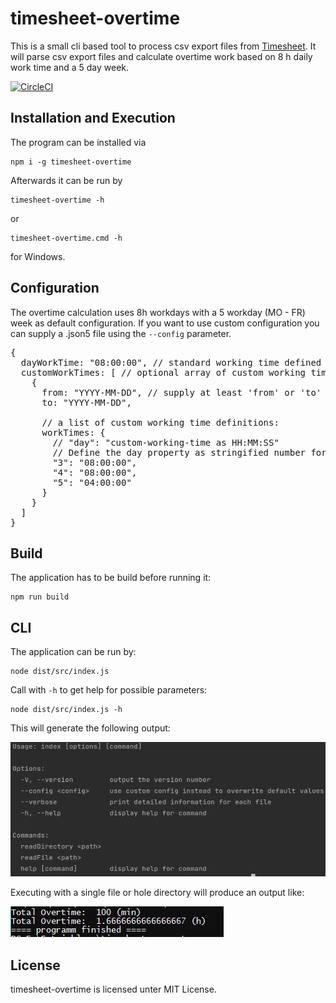 # timesheet-overtime

This is a small cli based tool to process csv export files from [Timesheet](https://play.google.com/store/apps/details?id=com.rauscha.apps.timesheet).
It will parse csv export files and calculate overtime work based on 8 h daily work time and a 5 day week.

[![CircleCI](https://circleci.com/gh/andreasvoigt/timesheet-overtime/tree/develop.svg?style=svg)](https://circleci.com/gh/andreasvoigt/timesheet-overtime/tree/develop)

## Installation and Execution

The program can be installed via

    npm i -g timesheet-overtime

Afterwards it can be run by

    timesheet-overtime -h

or 

    timesheet-overtime.cmd -h

for Windows.

## Configuration

The overtime calculation uses 8h workdays with a 5 workday (MO - FR) week as default configuration.
If you want to use custom configuration you can supply a <config>.json5 file using the `--config` parameter.

<pre>
{
  dayWorkTime: "08:00:00", // standard working time defined via HH:MM:SS
  customWorkTimes: [ // optional array of custom working time definitions
    {
      from: "YYYY-MM-DD", // supply at least 'from' or 'to'
      to: "YYYY-MM-DD",

      // a list of custom working time definitions:
      workTimes: {
        // "day": "custom-working-time as HH:MM:SS"
        // Define the day property as stringified number form 0 (sunday) to 6 (saturday)
        "3": "08:00:00",
        "4": "08:00:00",
        "5": "04:00:00"
      }
    }
  ]
}
</pre>

## Build

The application has to be build before running it:

    npm run build

## CLI

The application can be run by:

    node dist/src/index.js

Call with `-h` to get help for possible parameters:

    node dist/src/index.js -h

This will generate the following output:

![timesheet-overtime help console output](https://raw.githubusercontent.com/andreasvoigt/timesheet-overtime/master/help.png)

Executing with a single file or hole directory will produce an output like:

![timesheet-overtime example output](https://raw.githubusercontent.com/andreasvoigt/timesheet-overtime/master/example-output.png)

## License

timesheet-overtime is licensed unter MIT License.
